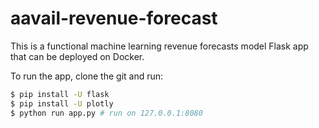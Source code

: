 # aavail-revenue-forecast

This is a functional machine learning revenue forecasts model Flask app that can be deployed on Docker.

To run the app, clone the git and run:
```bash
$ pip install -U flask
$ pip install -U plotly
$ python run app.py # run on 127.0.0.1:8080
```